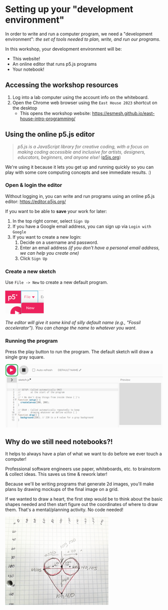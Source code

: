 # Setting up your "development environment"
In order to write and run a computer program, we need a "development environment": *the set of tools needed to plan, write, and run our programs.*

In this workshop, your development environment will be:
- This website!
- An online editor that runs p5.js programs
- Your notebook!

## Accessing the workshop resources
1. Log into a lab computer using the account info on the whiteboard.
2. Open the Chrome web browser using the `East House 2023` shortcut on the desktop
    - This opens the workshop website: <a href="https://esmesh.github.io/east-house-intro-programming/" target="_blank">https://esmesh.github.io/east-house-intro-programming/</a>

## Using the online p5.js editor
> *p5.js is a JavaScript library for creative coding, with a focus on making coding accessible and inclusive for artists, designers, educators, beginners, and anyone else!* (<a href="https://p5js.org/" target="_blank">p5js.org</a>)

We're using it because it lets you get up and running quickly so you can play with some core computing concepts and see immediate results. :)

### Open & login the editor
Without logging in, you can write and run programs using an online p5.js editor: <a href="https://editor.p5js.org/" target="_blank">https://editor.p5js.org/</a>

If you want to be able to **save** your work for later:
1. In the top right corner, select `Sign Up`
2. If you have a Google email address, you can sign up via `Login with Google`
3. If you want to create a new login:
    1. Decide on a username and password.
    2. Enter an email address *(if you don't have a personal email address, we can help you create one)*
    3. Click `Sign Up`

### Create a new sketch
Use `File -> New` to create a new default program.

![New Sketch](images\NewSketch.png)

*The editor will give it some kind of silly default name (e.g., "Fossil accelerator"). You can change the name to whatever you want.*

### Running the program
Press the play button to run the program. The default sketch will draw a single gray square.

![Run Program](images\RunProgram.png)

## Why do we still need notebooks?!
It helps to always have a plan of what we want to do before we ever touch a computer! 

Professional software engineers use paper, whiteboards, etc. to brainstorm & collect ideas. This saves us time & rework later!

Because we'll be writing programs that generate 2d images, you'll make plans by drawing mockups of the final image on a grid.

If we wanted to draw a heart, the first step would be to think about the basic shapes needed and then start figure out the coordinates of where to draw them. That's a mental/planning activity. No code needed!

![Heart planning](images/heartDrawingGrid.png)


